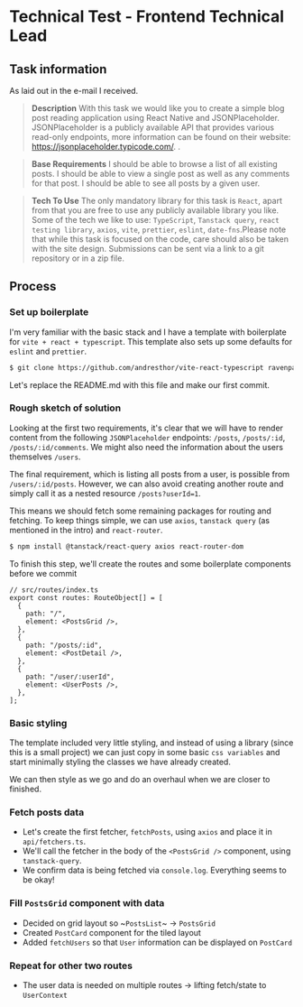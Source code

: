 # Technical Test - Frontend Technical Lead

## Task information

As laid out in the e-mail I received.

> **Description**
> With this task we would like you to create a simple blog post reading application using React Native and JSONPlaceholder. JSONPlaceholder is a publicly available API that provides various read-only endpoints, more information can be found on their website: https://jsonplaceholder.typicode.com/. .

> **Base Requirements**
> I should be able to browse a list of all existing posts.
> I should be able to view a single post as well as any comments for that post.
> I should be able to see all posts by a given user.

> **Tech To Use**
> The only mandatory library for this task is `React`, apart from that you are free to use any publicly available library you like. Some of the tech we like to use: `TypeScript`, `Tanstack query`, `react testing library`, `axios`, `vite`, `prettier`, `eslint`, `date-fns`.Please note that while this task is focused on the code, care should also be taken with the site design.
> Submissions can be sent via a link to a git repository or in a zip file.

## Process

### Set up boilerplate

I'm very familiar with the basic stack and I have a template with boilerplate for `vite + react + typescript`. This template also sets up some defaults for `eslint` and `prettier`.

```bash
$ git clone https://github.com/andresthor/vite-react-typescript ravenpack-frontend-test
```

Let's replace the README.md with this file and make our first commit.

### Rough sketch of solution

Looking at the first two requirements, it's clear that we will have to render content from the following `JSONPlaceholder` endpoints: `/posts`, `/posts/:id`, `/posts/:id/comments`. We might also need the information about the users themselves `/users`.

The final requirement, which is listing all posts from a user, is possible from `/users/:id/posts`. However, we can also avoid creating another route and simply call it as a nested resource `/posts?userId=1`.

This means we should fetch some remaining packages for routing and fetching. To keep things simple, we can use `axios`, `tanstack query` (as mentioned in the intro) and `react-router`.

```bash
$ npm install @tanstack/react-query axios react-router-dom
```

To finish this step, we'll create the routes and some boilerplate components before we commit

```react
// src/routes/index.ts
export const routes: RouteObject[] = [
  {
    path: "/",
    element: <PostsGrid />,
  },
  {
    path: "/posts/:id",
    element: <PostDetail />,
  },
  {
    path: "/user/:userId",
    element: <UserPosts />,
  },
];
```
### Basic styling

The template included very little styling, and instead of using a library (since this is a small project) we can just copy in some basic `css variables` and start minimally styling the classes we have already created.

We can then style as we go and do an overhaul when we are closer to finished.

### Fetch posts data

- Let's create the first fetcher, `fetchPosts`, using `axios` and place it in `api/fetchers.ts`.
- We'll call the fetcher in the body of the `<PostsGrid />` component, using `tanstack-query`.
- We confirm data is being fetched via `console.log`. Everything seems to be okay!

### Fill `PostsGrid` component with data

- Decided on grid layout so ~`PostsList`~ -> `PostsGrid`
- Created `PostCard` component for the tiled layout
- Added `fetchUsers` so that `User` information can be displayed on `PostCard`

### Repeat for other two routes

- The user data is needed on multiple routes -> lifting fetch/state to `UserContext`
